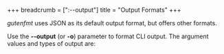 +++
breadcrumb = [":--output"]
title = "Output Formats"
+++

*gutenfmt* uses JSON as its default output format, but offers other formats.
<!--more-->
Use the __\-\-output__ (or __-o__) parameter to format CLI output.
The argument values and types of output are:
